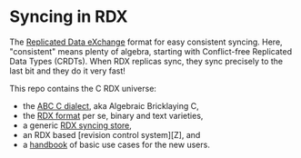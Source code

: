   # Syncing in RDX

The [Replicated Data eXchange][R] format for easy consistent syncing.
Here, "consistent" means plenty of algebra, starting with Conflict-free Replicated Data Types (CRDTs).
When RDX replicas sync, they sync precisely to the last bit and they do it very fast!

This repo contains the C RDX universe:

  - the [ABC C dialect][A], aka Algebraic Bricklaying C,
  - the [RDX format][R] per se, binary and text varieties,
  - a generic [RDX syncing store][B],
  - an RDX based [revision control system][Z], and
  - a [handbook][B] of basic use cases for the new users.

[A]: ./abc/README.md
[R]: ./rdx/README.md
[B]: ./brix/README.md
[F]: ./fork/README.md
[B]: ./book/README.md

